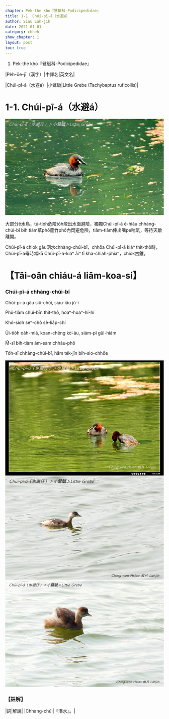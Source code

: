 ```yaml
---
chapter: Pek-the kho『鷿鷈科-Podicipedidae』
title: 1-1. Chúi-pī-á（水避á）
author: Siau Lah-jih
date: 2021-01-01
category: chheh
show_chapter: 1
layout: post
toc: true
---
```


1. Pek-the kho『鷿鷈科-Podicipedidae』

|Pe̍h-ōe-jī（漢字）|中譯名|英文名|

|Chúi-pī-á（水避á）|小鷿鷈|Little Grebe (Tachybaptus ruficollis)|


# 1-1. Chúi-pī-á（水避á）

![](../too5/01/1-1-2.水避仔.jpg)

大部分ê水鳥，tú-tio̍h危險to̍h飛出水面避險，獨獨Chúi-pī-á ē-hiáu chhàng-chúi-bī bih tiàm草phō蘆竹phō內閃避危險，tiām-tiām伸出嘴pe喘氣，等待天敵離開。

Chúi-pī-á chiok gâu泅水chhàng-chúi-bī，chhōa Chúi-pī-á kiáⁿ thit-thô時，Chúi-pī-á母時常kā Chúi-pī-á-kiáⁿ āiⁿ tī kha-chiah-phiaⁿ，chiok古錐。

# 【Tâi-oân chiáu-á liām-koa-si】

### **Chúi-pī-á chhàng-chúi-bī**

Chúi-pī-á gâu siû-chúi, siau-iâu jû-ì

Phû-tiàm chúi-bīn thit-thô, 
hoaⁿ-hoaⁿ-hí-hí

Khó-sioh seⁿ-chò sè-lia̍p-chí

Ūi-tio̍h oa̍h-miā, koan-chêng kò͘-āu, siám-pī gûi-hiám

M̄-sī bih-tiàm àm-sàm chháu-phō

To̍h-sī chhàng-chúi-bī, hām te̍k-jîn bih-sio-chhōe

![](../too5/01/1-1-1.水避仔.jpg)
![](../too5/01/1-1-3.水避仔.jpg)
![](../too5/01/1-1-4.水避仔.jpg)

### 【註解】

|詞|解說|
|Chhàng-chúi|『潛水』。|